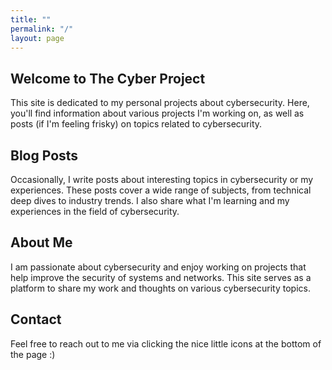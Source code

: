 ```yaml
---
title: ""
permalink: "/"
layout: page
---
```


## Welcome to The Cyber Project

This site is dedicated to my personal projects about cybersecurity. Here, you'll find information about various projects I'm working on, as well as posts (if I'm feeling frisky) on topics related to cybersecurity.

## Blog Posts

Occasionally, I write posts about interesting topics in cybersecurity or my experiences. These posts cover a wide range of subjects, from technical deep dives to industry trends. I also share what I'm learning and my experiences in the field of cybersecurity.

## About Me

I am passionate about cybersecurity and enjoy working on projects that help improve the security of systems and networks. This site serves as a platform to share my work and thoughts on various cybersecurity topics.

## Contact

Feel free to reach out to me via clicking the nice little icons at the bottom of the page :)
